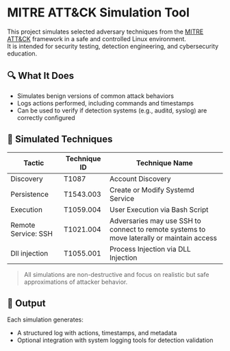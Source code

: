 # MITRE ATT&CK Simulation Tool

This project simulates selected adversary techniques from the
[MITRE ATT&CK](https://attack.mitre.org/) framework in a safe and controlled Linux environment.  
It is intended for security testing, detection engineering, and cybersecurity education.

## 🔍 What It Does

- Simulates benign versions of common attack behaviors
- Logs actions performed, including commands and timestamps
- Can be used to verify if detection systems (e.g., auditd, syslog) are correctly configured

## 🎯 Simulated Techniques

| Tactic               | Technique ID | Technique Name                  |
|----------------------|--------------|----------------------------------|
| Discovery            | T1087        | Account Discovery               |
| Persistence          | T1543.003    | Create or Modify Systemd Service |
| Execution            | T1059.004    | User Execution via Bash Script  |
| Remote Service: SSH  | T1021.004    | Adversaries may use SSH to connect to remote systems to move laterally or maintain access |
| Dll injection       | T1055.001    | Process Injection via DLL Injection |

> All simulations are non-destructive and focus on realistic but safe approximations of attacker behavior.

## 📁 Output

Each simulation generates:
- A structured log with actions, timestamps, and metadata
- Optional integration with system logging tools for detection validation
